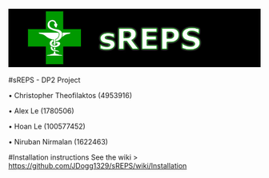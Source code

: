 ![logo](https://raw.githubusercontent.com/JDogg1329/sREPS/master/wiki/logo.jpg)

#sREPS - DP2 Project

• Christopher Theofilaktos (4953916)

•	Alex Le (1780506)

• Hoan Le (100577452)

•	Niruban Nirmalan (1622463)

#Installation instructions
See the wiki >
https://github.com/JDogg1329/sREPS/wiki/Installation
